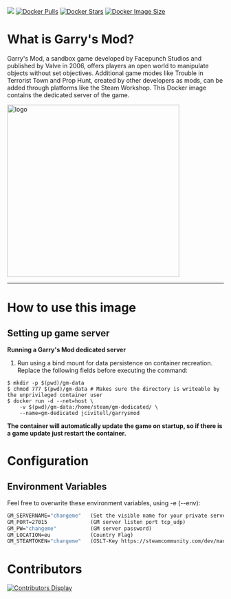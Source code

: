 [![](https://img.shields.io/maintenance/yes/2024)](https://github.com/jcivitel/)
[![Docker Pulls](https://img.shields.io/docker/pulls/jcivitell/garrysmod)](https://hub.docker.com/r/jcivitell/garrysmod)
[![Docker Stars](https://img.shields.io/docker/stars/jcivitell/garrysmod)](https://hub.docker.com/r/jcivitell/garrysmod)
[![Docker Image Size](https://img.shields.io/docker/image-size/jcivitell/garrysmod/latest)](https://hub.docker.com/r/jcivitell/garrysmod)


# What is Garry's Mod?
Garry's Mod, a sandbox game developed by Facepunch Studios and published by Valve in 2006, offers players an open world to manipulate objects without set objectives. Additional game modes like Trouble in Terrorist Town and Prop Hunt, created by other developers as mods, can be added through platforms like the Steam Workshop.
This Docker image contains the dedicated server of the game.


<a href="https://store.steampowered.com/app/4000/Garrys_Mod/"><img src="https://cdn.cloudflare.steamstatic.com/steam/apps/4000/header.jpg?t=1698777053" alt="logo" width="400"/></img></a>

---

# How to use this image
## Setting up game server

**Running a Garry's Mod dedicated server**

1. Run using a bind mount for data persistence on container recreation. Replace the following fields before executing the command:
```console
$ mkdir -p $(pwd)/gm-data
$ chmod 777 $(pwd)/gm-data # Makes sure the directory is writeable by the unprivileged container user
$ docker run -d --net=host \
    -v $(pwd)/gm-data:/home/steam/gm-dedicated/ \
    --name=gm-dedicated jcivitell/garrysmod
```

**The container will automatically update the game on startup, so if there is a game update just restart the container.**

# Configuration
## Environment Variables
Feel free to overwrite these environment variables, using -e (--env):
```dockerfile
GM_SERVERNAME="changeme"   (Set the visible name for your private server)
GM_PORT=27015              (GM server listen port tcp_udp)
GM_PW="changeme"           (GM server password)
GM_LOCATION=eu             (Country Flag)
GM_STEAMTOKEN="changeme"   (GSLT-Key https://steamcommunity.com/dev/managegameservers)
```

# Contributors
[![Contributors Display](https://badges.pufler.dev/contributors/jcivitel/garrysmod?size=50&padding=5&bots=false)](https://github.com/jcivitel/garrysmod/graphs/contributors)

